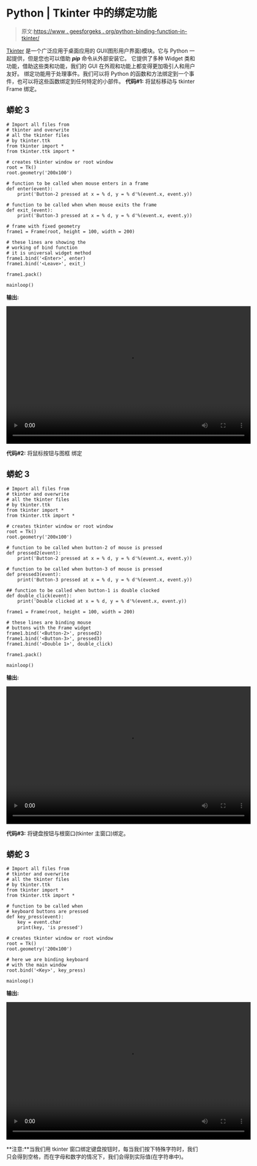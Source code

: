 # Python | Tkinter 中的绑定功能

> 原文:[https://www . geesforgeks . org/python-binding-function-in-tkinter/](https://www.geeksforgeeks.org/python-binding-function-in-tkinter/)

[Tkinter](https://www.geeksforgeeks.org/python-gui-tkinter/) 是一个广泛应用于桌面应用的 GUI(图形用户界面)模块。它与 Python 一起提供，但是您也可以借助 ***pip*** 命令从外部安装它。
它提供了多种 Widget 类和功能，借助这些类和功能，我们的 GUI 在外观和功能上都变得更加吸引人和用户友好。
绑定功能用于处理事件。我们可以将 Python 的函数和方法绑定到一个事件，也可以将这些函数绑定到任何特定的小部件。
**代码#1:** 将鼠标移动与 tkinter Frame 绑定。

## 蟒蛇 3

```
# Import all files from
# tkinter and overwrite
# all the tkinter files
# by tkinter.ttk
from tkinter import *
from tkinter.ttk import *

# creates tkinter window or root window
root = Tk()
root.geometry('200x100')

# function to be called when mouse enters in a frame
def enter(event):
    print('Button-2 pressed at x = % d, y = % d'%(event.x, event.y))

# function to be called when when mouse exits the frame
def exit_(event):
    print('Button-3 pressed at x = % d, y = % d'%(event.x, event.y))

# frame with fixed geometry
frame1 = Frame(root, height = 100, width = 200)

# these lines are showing the
# working of bind function
# it is universal widget method
frame1.bind('<Enter>', enter)
frame1.bind('<Leave>', exit_)

frame1.pack()

mainloop()
```

**输出:**

<video class="wp-video-shortcode" id="video-289928-1" width="640" height="360" preload="metadata" controls=""><source type="video/mp4" src="https://media.geeksforgeeks.org/wp-content/uploads/20190402212137/working_of_bind_fucntion_with_mouse_event.mp4?_=1">[https://media.geeksforgeeks.org/wp-content/uploads/20190402212137/working_of_bind_fucntion_with_mouse_event.mp4](https://media.geeksforgeeks.org/wp-content/uploads/20190402212137/working_of_bind_fucntion_with_mouse_event.mp4)</video>

**代码#2:** 将鼠标按钮与图框
绑定

## 蟒蛇 3

```
# Import all files from
# tkinter and overwrite
# all the tkinter files
# by tkinter.ttk
from tkinter import *
from tkinter.ttk import *

# creates tkinter window or root window
root = Tk()
root.geometry('200x100')

# function to be called when button-2 of mouse is pressed
def pressed2(event):
    print('Button-2 pressed at x = % d, y = % d'%(event.x, event.y))

# function to be called when button-3 of mouse is pressed
def pressed3(event):
    print('Button-3 pressed at x = % d, y = % d'%(event.x, event.y))

## function to be called when button-1 is double clocked
def double_click(event):
    print('Double clicked at x = % d, y = % d'%(event.x, event.y))

frame1 = Frame(root, height = 100, width = 200)

# these lines are binding mouse
# buttons with the Frame widget
frame1.bind('<Button-2>', pressed2)
frame1.bind('<Button-3>', pressed3)
frame1.bind('<Double 1>', double_click)

frame1.pack()

mainloop()
```

**输出:**

<video class="wp-video-shortcode" id="video-289928-2" width="640" height="360" preload="metadata" controls=""><source type="video/mp4" src="https://media.geeksforgeeks.org/wp-content/uploads/20190402212646/working_of_bind_fucntion_with_mouse_click.mp4?_=2">[https://media.geeksforgeeks.org/wp-content/uploads/20190402212646/working_of_bind_fucntion_with_mouse_click.mp4](https://media.geeksforgeeks.org/wp-content/uploads/20190402212646/working_of_bind_fucntion_with_mouse_click.mp4)</video>

**代码#3:** 将键盘按钮与根窗口(tkinter 主窗口)绑定。

## 蟒蛇 3

```
# Import all files from
# tkinter and overwrite
# all the tkinter files
# by tkinter.ttk
from tkinter import *
from tkinter.ttk import *

# function to be called when
# keyboard buttons are pressed
def key_press(event):
    key = event.char
    print(key, 'is pressed')

# creates tkinter window or root window
root = Tk()
root.geometry('200x100')

# here we are binding keyboard
# with the main window
root.bind('<Key>', key_press)

mainloop()
```

**输出:**

<video class="wp-video-shortcode" id="video-289928-3" width="640" height="360" preload="metadata" controls=""><source type="video/mp4" src="https://media.geeksforgeeks.org/wp-content/uploads/20190402230107/binding_keyboard_buttons_with_tkinter.mp4?_=3">[https://media.geeksforgeeks.org/wp-content/uploads/20190402230107/binding_keyboard_buttons_with_tkinter.mp4](https://media.geeksforgeeks.org/wp-content/uploads/20190402230107/binding_keyboard_buttons_with_tkinter.mp4)</video>

**注意:**当我们用 tkinter 窗口绑定键盘按钮时，每当我们按下特殊字符时，我们只会得到空格，而在字母和数字的情况下，我们会得到实际值(在字符串中)。